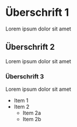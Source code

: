 # Überschrift 1
Lorem ipsum dolor sit amet

## Überschrift 2
Lorem ipsum dolor sit amet

### Überschrift 3
Lorem ipsum dolor sit amet

* Item 1
* Item 2
  * Item 2a
  * Item 2b
